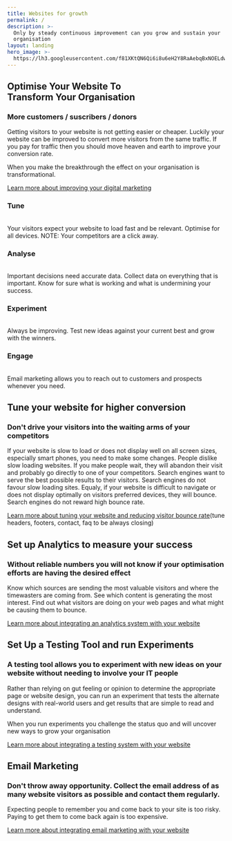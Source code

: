 ```yaml
---
title: Websites for growth
permalink: /
description: >-
  Only by steady continuous improvement can you grow and sustain your
  organisation
layout: landing
hero_image: >-
  https://lh3.googleusercontent.com/f81XKtQN6Qi6i8u6eH2Y8RaAebqBxNOELdwRmq1B7LWbT4SNnGPUXtKJDP-Ktrk7ORoUCon6zpIMThfYLz0=w1200-h500-c-rj-e30#.jpg
---
```


<div class="w3-row w3-red w3-colored-background"><div class="w3-col l9 page-header"><h2>Optimise Your Website To<br />Transform Your Organisation</h2><h3>More customers / suscribers / donors</h3><p>Getting visitors to your website is not getting easier or cheaper. Luckily your website can be improved to convert more visitors from the same traffic. If you pay for traffic then you should move heaven and earth to improve your conversion rate.</p><p>When you make the breakthrough the effect on your organisation is transformational.</p><p><a href="#">Learn more about improving your digital marketing</a></p></div></div>

<div class="w3-row  charts w3-colored-background"><div class="w3-col l12 strands"><div class="w3-col l3"><h3>Tune</h3><br />Your visitors expect your website to load fast and be relevant. Optimise for all devices. NOTE: Your competitors are a click away.</div><!--base32-c9gq6t9k68pkeu3a6tn7gu1gcdj70dhjexv6pdvdd0vparvmchhp8wbge8w36rtpcdm36xv66cw3crvu6huq8rhhcnj7aw9megwqedbrdmtkctk860w3juka61vqcvk575n6mc3r6dk38cb8e1wqccv3cdq6gw9r70tpwtb4d9r66y32ccu32uhp69w36c9m65kq0d3petq6atv76xjq8rhj6grq8w3af0tkad1herv6mxvp75jpgx3aeww34eb5cxkkcukqegr68x3he4w3gcv7chw78w9penh34t38d9n30y1kcru32w3g69uqcd9m65u70ybrc9jp6tv76rw78rhkcguq8w3aetv6atb3cwv6mx3861k3awbhc4w36d34exkkcxvpetpk8cbd6rt7gutn6grpew1pe9v6wt9tcxrkgx1t61hpgtvh71t3jt9qcxrq0e3nc9r3ewhdc9gq6t9k68-base32--><div class="w3-col l3"><h3>Analyse</h3><br />Important decisions need accurate data. Collect data on everything that is important. Know for sure what is working and what is undermining your success.</div><div class="w3-col l3"><h3>Experiment</h3><br />Always be improving. Test new ideas against your current best and grow with the winners.</div><div class="w3-col l3"><h3>Engage</h3><br />Email marketing allows you to reach out to customers and prospects whenever you need.</div></div></div><!--<div class="w3-row w3-red w3-colored-background w3-display-container">
   <div class="w3-col l12">
        <h2 class="buttony w3-display-middle">Get SetUp &gt;&gt;&gt;</h2>
  </div>
  </div>-->

<div class="w3-row"><div class="w3-col l9"><h2>Tune your website for higher conversion</h2><h3>Don't drive your visitors into the waiting arms of your competitors</h3><p>If your website is slow to load or does not display well on all screen sizes, especially smart phones, you need to make some changes. People dislike slow loading websites. If you make people wait, they will abandon their visit and probably go directly to one of your competitors. Search engines want to serve the best possible results to their visitors. Search engines do not favour slow loading sites. Equaly, if your website is difficult to navigate or does not display optimally on visitors preferred devices, they will bounce. Search engines do not reward high bounce rate.</p><p><a href="/website-tuning/">Learn more about tuning your website and reducing visitor bounce rate</a>(tune headers, footers, contact, faq to be always closing)</p></div></div>

<div class="w3-row analytics w3-colored-background"><div class="w3-col l9  w3-right "><h2>Set up Analytics to measure your success</h2><h3>Without reliable numbers you will not know if your optimisation efforts are having the desired effect</h3><p>Know which sources are sending the most valuable visitors and where the timewasters are coming from. See which content is generating the most interest. Find out what visitors are doing on your web pages and what might be causing them to bounce.</p><p><a href="/website-analytics/">Learn more about integrating an analytics system with your website</a></p></div></div>

<div class="w3-row"><div class="w3-col l9"><h2>Set Up a Testing Tool and run Experiments</h2><h3>A testing tool allows you to experiment with new ideas on your website without needing to involve your IT people</h3><p>Rather than relying on gut feeling or opinion to determine the appropriate page or website design, you can run an experiment that tests the alternate designs with real-world users and get results that are simple to read and understand.</p><p>When you run experiments you challenge the status quo and will uncover new ways to grow your organisation</p><p><a href="/website-testing/">Learn more about integrating a testing system with your website</a></p></div></div><!--
<div class="w3-row experiments w3-colored-background">
   <div class="w3-col l9">
    <h2>Run Experiments</h2>
    <h3></h3>
  </div>
</div>-->

<div class="w3-row  email-marketing w3-colored-background"><div class="w3-col l9   w3-right"><h2>Email Marketing</h2><h3>Don't throw away opportunity. Collect the email address of as many website visitors as possible and contact them regularly.</h3><p>Expecting people to remember you and come back to your site is too risky. Paying to get them to come back again is too expensive.</p><p><a href="/email-marketing/">Learn more about integrating email marketing with your website</a></p></div></div><!-- <div class="w3-row w3-red w3-colored-background">
   <div class="w3-col l12 w3-center">
        <h2 class="buttony">Get SetUp >>></h2>
  </div>
  </div>
<div class="w3-row charts w3-colored-background">
   <div class="w3-col l9">
    <h2>Charts and Compass for Your Online Marketing.</h2>
    <h3>Find the more direct route to the Treasure</h3>
  </div>
</div>-->